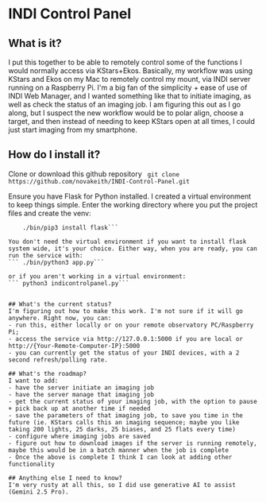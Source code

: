 # INDI Control Panel

## What is it?
I put this together to be able to remotely control some of the functions I would normally access via KStars+Ekos. Basically, my workflow was using KStars and Ekos on my Mac to remotely control my mount, via INDI server running on a Raspberry Pi. I'm a big fan of the simplicity + ease of use of INDI Web Manager, and I wanted something like that to initiate imaging, as well as check the status of an imaging job. I am figuring this out as I go along, but I suspect the new workflow would be to polar align, choose a target, and then instead of needing to keep KStars open at all times, I could just start imaging from my smartphone.

## How do I install it?
Clone or download this github repository
```	git clone https://github.com/novakeith/INDI-Control-Panel.git```

Ensure you have Flask for Python installed. I created a virtual environment to keep things simple. Enter the working directory where you put the project files and create the venv:
```	python3 -m venv . 
	./bin/pip3 install flask```

You don't need the virtual environment if you want to install flask system wide, it's your choice. Either way, when you are ready, you can run the service with:
```	./bin/python3 app.py```

or if you aren't working in a virtual environment:
```	python3 indicontrolpanel.py```


## What's the current status?
I'm figuring out how to make this work. I'm not sure if it will go anywhere. Right now, you can:
- run this, either locally or on your remote observatory PC/Raspberry Pi;
- access the service via http://127.0.0.1:5000 if you are local or http://{Your-Remote-Computer-IP}:5000
- you can currently get the status of your INDI devices, with a 2 second refresh/polling rate.

## What's the roadmap?
I want to add:
- have the server initiate an imaging job 
- have the server manage that imaging job 
- get the current status of your imaging job, with the option to pause + pick back up at another time if needed
- save the parameters of that imaging job, to save you time in the future (ie. KStars calls this an imaging sequence; maybe you like taking 200 lights, 25 darks, 25 biases, and 25 flats every time)
- configure where imaging jobs are saved
- figure out how to download images if the server is running remotely, maybe this would be in a batch manner when the job is complete
- Once the above is complete I think I can look at adding other functionality

## Anything else I need to know?
I'm very rusty at all this, so I did use generative AI to assist (Gemini 2.5 Pro).
